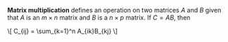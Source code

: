 **Matrix multiplication** defines an operation on two matrices $A$ and $B$ given that $A$ is an $m \times n$ matrix and $B$ is a $n \times p$ matrix. If $C=AB$, then

\\[
C_{ij} = \sum_{k=1}^n A_{ik}B_{kj}
\\]
